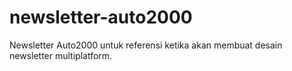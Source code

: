 # newsletter-auto2000
Newsletter Auto2000 untuk referensi ketika akan membuat desain newsletter multiplatform.
